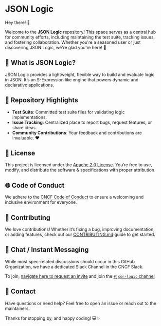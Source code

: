 # JSON Logic

Hey there! 👋

Welcome to the **JSON Logic** repository! This space serves as a central hub for community efforts, including maintaining the test suite, tracking issues, and fostering collaboration. Whether you're a seasoned user or just discovering JSON Logic, we're glad you're here! 🌟

## 🚀 What is JSON Logic?
JSON Logic provides a lightweight, flexible way to build and evaluate logic in JSON. It’s an S-Expression like engine that powers dynamic and declarative applications.

## 📂 Repository Highlights
- **Test Suite**: Committed test suite files for validating logic implementations.
- **Issue Tracking**: Centralized place to report bugs, request features, or share ideas.
- **Community Contributions**: Your feedback and contributions are invaluable. ❤️

## 📜 License
This project is licensed under the [Apache 2.0 License](LICENSE). You’re free to use, modify, and distribute the software & specifications with proper attribution.

## 🌐 Code of Conduct
We adhere to the [CNCF Code of Conduct](CODE_OF_CONDUCT.md) to ensure a welcoming and inclusive environment for everyone.

## 🤝 Contributing
We love contributions! Whether it’s fixing a bug, improving documentation, or adding features, check out our [CONTRIBUTING.md](CONTRIBUTING.md) guide to get started.

## 💬 Chat / Instant Messaging 

While most spec-related discussions should occur in this GitHub Organization, we have a dedicated Slack Channel in the CNCF Slack.

To join, [navigate here to request an invite](https://communityinviter.com/apps/cloud-native/cncf) and join the [`#json-logic` channel](#json-logicchannel)

## 📧 Contact
Have questions or need help? Feel free to open an issue or reach out to the maintainers.

Thanks for stopping by, and happy coding! 💻✨


